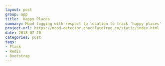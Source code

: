 ```yaml
---
layout: post
group: app
title:  Happy Places
summary: Mood logging with respect to location to track 'happy places'. Built with Bootstrap, jQuery, Flask and Redis. Uses geospatial capabilities of Redis.
project-url: https://mood-detector.chocolatefrog.co/static/index.html
date: 2018-07-20
categories: post
tags: 
- Flask
- Redis
- Bootstrap
---
```

